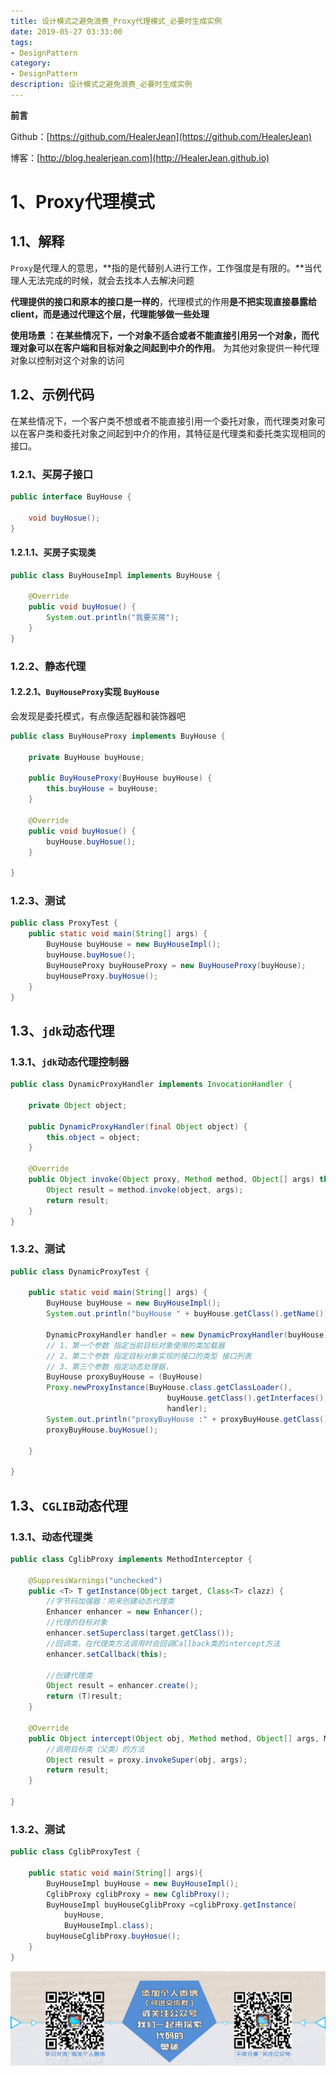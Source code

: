 ```yaml
---
title: 设计模式之避免浪费_Proxy代理模式_必要时生成实例
date: 2019-05-27 03:33:00
tags: 
- DesignPattern
category: 
- DesignPattern
description: 设计模式之避免浪费_必要时生成实例
---
```


**前言**     

 Github：[https://github.com/HealerJean](https://github.com/HealerJean)         

 博客：[http://blog.healerjean.com](http://HealerJean.github.io)           



# 1、Proxy代理模式


## 1.1、解释

`Proxy`是代理人的意思，**指的是代替别人进行工作，工作强度是有限的。**当代理人无法完成的时候，就会去找本人去解决问题         



**代理提供的接口和原本的接口是一样的**，代理模式的作用**是不把实现直接暴露给client，而是通过代理这个层，代理能够做一些处理**        

**使用场景 ：**在某些情况下，一个对象不适合或者不能直接引用另一个对象，而**代理对象可以在客户端和目标对象之间起到中介的作用**。     为其他对象提供一种代理对象以控制对这个对象的访问



 

## 1.2、示例代码

在某些情况下，一个客户类不想或者不能直接引用一个委托对象，而代理类对象可以在客户类和委托对象之间起到中介的作用，其特征是代理类和委托类实现相同的接口。    



### 1.2.1、买房子接口

```java
public interface BuyHouse {

    void buyHosue();
}

```

#### 1.2.1.1、买房子实现类

```java
public class BuyHouseImpl implements BuyHouse {

    @Override
    public void buyHosue() {
        System.out.println("我要买房");
    }
}
```





### 1.2.2、静态代理   

#### 1.2.2.1、`BuyHouseProxy`实现 `BuyHouse`

会发现是委托模式，有点像适配器和装饰器吧

```java
public class BuyHouseProxy implements BuyHouse {

    private BuyHouse buyHouse;

    public BuyHouseProxy(BuyHouse buyHouse) {
        this.buyHouse = buyHouse;
    }

    @Override
    public void buyHosue() {
        buyHouse.buyHosue();
    }

}
```



### 1.2.3、测试

```java
public class ProxyTest {
    public static void main(String[] args) {
        BuyHouse buyHouse = new BuyHouseImpl();
        buyHouse.buyHosue();
        BuyHouseProxy buyHouseProxy = new BuyHouseProxy(buyHouse);
        buyHouseProxy.buyHosue();
    }
}
```



## 1.3、`jdk`动态代理



### 1.3.1、`jdk`动态代理控制器

```java
public class DynamicProxyHandler implements InvocationHandler {

    private Object object;

    public DynamicProxyHandler(final Object object) {
        this.object = object;
    }

    @Override
    public Object invoke(Object proxy, Method method, Object[] args) throws Throwable {
        Object result = method.invoke(object, args);
        return result;
    }
}

```



### 1.3.2、测试

```java
public class DynamicProxyTest {

    public static void main(String[] args) {
        BuyHouse buyHouse = new BuyHouseImpl();
        System.out.println("buyHouse " + buyHouse.getClass().getName());

        DynamicProxyHandler handler = new DynamicProxyHandler(buyHouse);
        // 1、第一个参数 指定当前目标对象使用的类加载器
        // 2、第二个参数 指定目标对象实现的接口的类型 接口列表
        // 3、第三个参数 指定动态处理器，
        BuyHouse proxyBuyHouse = (BuyHouse) 
        Proxy.newProxyInstance(BuyHouse.class.getClassLoader(), 
                                   buyHouse.getClass().getInterfaces(), 
                                   handler);
        System.out.println("proxyBuyHouse :" + proxyBuyHouse.getClass().getName());
        proxyBuyHouse.buyHosue();

    }

}
```



## 1.3、`CGLIB`动态代理



### 1.3.1、动态代理类

```java
public class CglibProxy implements MethodInterceptor {

    @SuppressWarnings("unchecked")
    public <T> T getInstance(Object target, Class<T> clazz) {
        //字节码加强器：用来创建动态代理类
        Enhancer enhancer = new Enhancer();
        //代理的目标对象
        enhancer.setSuperclass(target.getClass());
        //回调类，在代理类方法调用时会回调Callback类的intercept方法
        enhancer.setCallback(this);

        //创建代理类
        Object result = enhancer.create();
        return (T)result;
    }

    @Override
    public Object intercept(Object obj, Method method, Object[] args, MethodProxy proxy) throws Throwable {
        //调用目标类（父类）的方法
        Object result = proxy.invokeSuper(obj, args);
        return result;
    }

}

```



### 1.3.2、测试



```java
public class CglibProxyTest {

    public static void main(String[] args){
        BuyHouseImpl buyHouse = new BuyHouseImpl();
        CglibProxy cglibProxy = new CglibProxy();
        BuyHouseImpl buyHouseCglibProxy =cglibProxy.getInstance(
            buyHouse,
            BuyHouseImpl.class);
        buyHouseCglibProxy.buyHosue();
    }
}

```




![](https://raw.githubusercontent.com/HealerJean/HealerJean.github.io/master/assets/img/artical_bottom.jpg)



<!-- Gitalk 评论 start  -->

<link rel="stylesheet" href="https://unpkg.com/gitalk/dist/gitalk.css">
<script src="https://unpkg.com/gitalk@latest/dist/gitalk.min.js"></script> 
<div id="gitalk-container"></div>    
 <script type="text/javascript">
    var gitalk = new Gitalk({
		clientID: `1d164cd85549874d0e3a`,
		clientSecret: `527c3d223d1e6608953e835b547061037d140355`,
		repo: `HealerJean.github.io`,
		owner: 'HealerJean',
		admin: ['HealerJean'],
		id: '2NOBz70Ku9WDxre8',
    });
    gitalk.render('gitalk-container');
</script> 


<!-- Gitalk end -->

